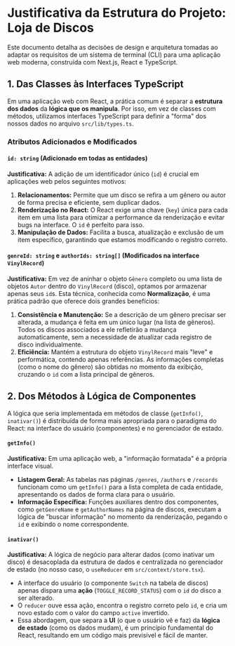 # Justificativa da Estrutura do Projeto: Loja de Discos

Este documento detalha as decisões de design e arquitetura tomadas ao adaptar os requisitos de um sistema de terminal (CLI) para uma aplicação web moderna, construída com Next.js, React e TypeScript.

## 1. Das Classes às Interfaces TypeScript

Em uma aplicação web com React, a prática comum é separar a **estrutura dos dados** da **lógica que os manipula**. Por isso, em vez de classes com métodos, utilizamos interfaces TypeScript para definir a "forma" dos nossos dados no arquivo `src/lib/types.ts`.

### Atributos Adicionados e Modificados

#### `id: string` (Adicionado em todas as entidades)
**Justificativa:** A adição de um identificador único (`id`) é crucial em aplicações web pelos seguintes motivos:
1.  **Relacionamentos:** Permite que um disco se refira a um gênero ou autor de forma precisa e eficiente, sem duplicar dados.
2.  **Renderização no React:** O React exige uma chave (`key`) única para cada item em uma lista para otimizar a performance da renderização e evitar bugs na interface. O `id` é perfeito para isso.
3.  **Manipulação de Dados:** Facilita a busca, atualização e exclusão de um item específico, garantindo que estamos modificando o registro correto.

#### `genreId: string` e `authorIds: string[]` (Modificados na interface `VinylRecord`)
**Justificativa:** Em vez de aninhar o objeto `Gênero` completo ou uma lista de objetos `Autor` dentro do `VinylRecord` (disco), optamos por armazenar apenas seus `id`s. Esta técnica, conhecida como **Normalização**, é uma prática padrão que oferece dois grandes benefícios:
1.  **Consistência e Manutenção:** Se a descrição de um gênero precisar ser alterada, a mudança é feita em um único lugar (na lista de gêneros). Todos os discos associados a ele refletirão a mudança automaticamente, sem a necessidade de atualizar cada registro de disco individualmente.
2.  **Eficiência:** Mantém a estrutura do objeto `VinylRecord` mais "leve" e performática, contendo apenas referências. As informações completas (como o nome do gênero) são obtidas no momento da exibição, cruzando o `id` com a lista principal de gêneros.

## 2. Dos Métodos à Lógica de Componentes

A lógica que seria implementada em métodos de classe (`getInfo()`, `inativar()`) é distribuída de forma mais apropriada para o paradigma do React: na interface do usuário (componentes) e no gerenciador de estado.

#### `getInfo()`
**Justificativa:** Em uma aplicação web, a "informação formatada" é a própria interface visual.
-   **Listagem Geral:** As tabelas nas páginas `/genres`, `/authors` e `/records` funcionam como um `getInfo()` para a lista completa de cada entidade, apresentando os dados de forma clara para o usuário.
-   **Informação Específica:** Funções auxiliares dentro dos componentes, como `getGenreName` e `getAuthorNames` na página de discos, executam a lógica de "buscar informação" no momento da renderização, pegando o `id` e exibindo o nome correspondente.

#### `inativar()`
**Justificativa:** A lógica de negócio para alterar dados (como inativar um disco) é desacoplada da estrutura de dados e centralizada no gerenciador de estado (no nosso caso, o `useReducer` em `src/context/store.tsx`).
-   A interface do usuário (o componente `Switch` na tabela de discos) apenas dispara uma **ação** (`TOGGLE_RECORD_STATUS`) com o `id` do disco a ser alterado.
-   O `reducer` ouve essa ação, encontra o registro correto pelo `id`, e cria um novo estado com o valor do campo `active` invertido.
-   Essa abordagem, que separa a **UI** (o que o usuário vê e faz) da **lógica de estado** (como os dados mudam), é um princípio fundamental do React, resultando em um código mais previsível e fácil de manter.
